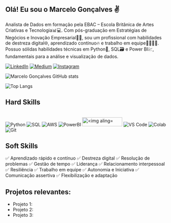 ## **Olá! Eu sou o Marcelo Gonçalves** ✌️

<p>
Analista de Dados em formação pela EBAC – Escola Britânica de Artes Criativas e Tecnologia📊💻. Com pós-graduação em Estratégias de Negócios e Inovação Empresarial🧑‍💼, sou um profissional com habilidades de destreza digital🌐, aprendizado contínuo🔥 e trabalho em equipe🧍🧍‍♀️🧍.
 Possuo sólidas habilidades técnicas em Python🐍, SQL🗃️ e Power BI💹, fundamentais para a análise e visualização de dados.
    
</p>

[![LinkedIn](https://img.shields.io/badge/LinkedIn-0077B5?style=for-the-badge&logo=linkedin&logoColor=white)](https://linkedin.com/in/marcelosg)
[![Medium](https://img.shields.io/badge/Medium-12100E?style=for-the-badge&logo=medium&logoColor=white
)](https://medium.com/@marcelo_sg)
[![Instagram](https://img.shields.io/badge/Instagram-E4405F?style=for-the-badge&logo=instagram&logoColor=white
)](https://www.instagram.com/marceloun8)

![Marcelo Gonçalves GitHub stats](https://github-readme-stats.vercel.app/api?username=marcelo-silva-goncalves&theme=chartreuse-dark&show_icons=true)

![Top Langs](https://github-readme-stats.vercel.app/api/top-langs/?username=marcelo-silva-goncalves&hide_progress=true&theme=chartreuse-dark)

## Hard Skills

<div style="display: inline_block"><br/>
<img aling="center" alt="Python" src="https://img.shields.io/badge/Python-FFD43B?style=for-the-badge&logo=python&logoColor=blue"/>
<img aling="center" alt="SQL" src="https://img.shields.io/badge/SQLite-07405E?style=for-the-badge&logo=sqlite&logoColor=white"/>
<img aling="center" alt="AWS" src="https://img.shields.io/badge/Amazon_AWS-FF9900?style=for-the-badge&logo=amazonaws&logoColor=white"/>
<img aling="center" alt="PowerBI" src="https://img.shields.io/badge/PowerBI-F2C811?style=for-the-badge&logo=Power%20BI&logoColor=white"/>
<img aling="center" alt="<img aling="center"alt="Data Studio" src="https://uploads-ssl.webflow.com/5e4d384f88d1d12b1caadce4/622fcac8c45d3c63683e3969_google-data-studio-logo.png" width="125" height="28""/>
<img aling="center" alt="VS Code" src="https://img.shields.io/badge/Visual_Studio_Code-0078D4?style=for-the-badge&logo=visual%20studio%20code&logoColor=white"/>
<img aling="center" alt="Colab" src="https://img.shields.io/badge/Colab-F9AB00?style=for-the-badge&logo=googlecolab&color=525252"/>
<img aling="center" alt="Git" src="https://img.shields.io/badge/GIT-E44C30?style=for-the-badge&logo=git&logoColor=white"/>


</div>

## Soft Skills

✅ Aprendizado rápido e contínuo ✅ Destreza digital ✅ Resolução de problemas ✅ Gestão de tempo
✅ Liderança ✅ Relacionamento interpessoal ✅ Resiliência ✅ Trabalho em equipe
✅ Autonomia e Iniciativa ✅ Comunicação assertiva  ✅ Flexibilização e adaptação



## Projetos relevantes:

- Projeto 1:
- Projeto 2:
- Projeto 3:



 
